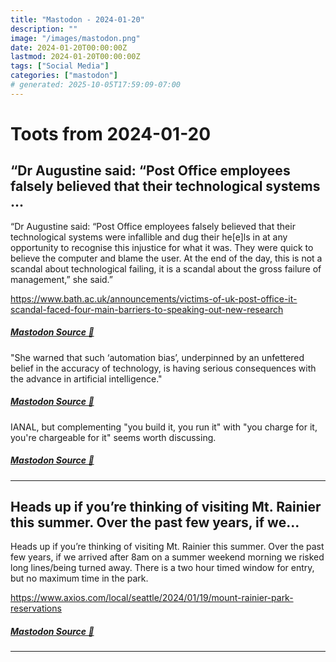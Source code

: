 ```yaml
---
title: "Mastodon - 2024-01-20"
description: ""
image: "/images/mastodon.png"
date: 2024-01-20T00:00:00Z
lastmod: 2024-01-20T00:00:00Z
tags: ["Social Media"]
categories: ["mastodon"]
# generated: 2025-10-05T17:59:09-07:00
---
```


# Toots from 2024-01-20

## “Dr Augustine said: “Post Office employees falsely believed that their technological systems ...

“Dr Augustine said: “Post Office employees falsely believed that their technological systems were infallible and dug their he[e]ls in at any opportunity to recognise this injustice for what it was. They were quick to believe the computer and blame the user. At the end of the day, this is not a scandal about technological failing, it is a scandal about the gross failure of management,” she said.”

<https://www.bath.ac.uk/announcements/victims-of-uk-post-office-it-scandal-faced-four-main-barriers-to-speaking-out-new-research>

##### [Mastodon Source 🐘](https://hachyderm.io/@mweagle/111789536371082848)

"She warned that such ‘automation bias’, underpinned by an unfettered belief in the accuracy of technology, is having serious consequences with the advance in artificial intelligence."

##### [Mastodon Source 🐘](https://hachyderm.io/@mweagle/111789538012221566)

IANAL, but complementing "you build it, you run it" with "you charge for it, you're chargeable for it" seems worth discussing.

##### [Mastodon Source 🐘](https://hachyderm.io/@mweagle/111789543430781581)

---

## Heads up if you’re thinking of visiting Mt. Rainier this summer. Over the past few years, if we...

Heads up if you’re thinking of visiting Mt. Rainier this summer. Over the past few years, if we arrived after 8am on a summer weekend morning we risked long lines/being turned away. There is a two hour timed window for entry, but no maximum time in the park.

<https://www.axios.com/local/seattle/2024/01/19/mount-rainier-park-reservations>

##### [Mastodon Source 🐘](https://hachyderm.io/@mweagle/111786122468645750)

---


